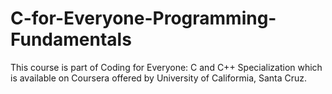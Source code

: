 # C-for-Everyone-Programming-Fundamentals
This course is part of Coding for Everyone: C and C++ Specialization which is available on Coursera offered by University of Califormia, Santa Cruz.
